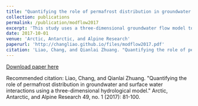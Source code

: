```yaml
---
title: "Quantifying the role of permafrost distribution in groundwater and surface water interactions using a three-dimensional hydrological model"
collection: publications
permalink: /publication/modflow2017
excerpt: 'This study uses a three-dimensional groundwater flow model to investigate groundwater dynamics and groundwater—surface water (GW-SW) interactions considering the effects of permafrost distribution for the Tanana Flats Basin in interior Alaska. The Parameter ESTimation (PEST) code is used to calibrate the model with observed stream discharge data. A 36-year MODLFOW-USG regional simulation shows the following. (1) Permafrost impedes groundwater movement in all directions and through taliks provides a major pathway to connect the groundwater and surface water systems. More than 80% of the vertical groundwater flow occurs within the permafrost-free zones. (2) Permafrost holds a significant amount of water that cannot be easily released through groundwater movements; however, water above the permafrost table has much higher renewal rates than deep groundwater. (3) Groundwater upwelling supports the base flow for the Tanana River and its tributaries throughout the year and feeds water to the wetland ecosystems at the Tanana Flats through unfrozen zones. Stream leakage is also highly correlated with stream discharge. Our study suggests that cold regional hydrological cycle studies should consider the effects of permafrost distribution under future warming conditions. This study provides a robust three-dimensional hydrological modeling tool that can be applied for the regions underlain with either continuous or discontinuous permafrost.'
date: 2017-10-01
venue: 'Arctic, Antarctic, and Alpine Research'
paperurl: 'http://changliao.github.io/files/modflow2017.pdf'
citation: 'Liao, Chang, and Qianlai Zhuang. "Quantifying the role of permafrost distribution in groundwater and surface water interactions using a three-dimensional hydrological model." Arctic, Antarctic, and Alpine Research 49, no. 1 (2017): 81-100.'
---
```



[Download paper here](http://changliao.github.io/files/modflow2017.pdf)

Recommended citation: Liao, Chang, and Qianlai Zhuang. "Quantifying the role of permafrost distribution in groundwater and surface water interactions using a three-dimensional hydrological model." Arctic, Antarctic, and Alpine Research 49, no. 1 (2017): 81-100.